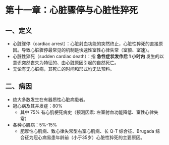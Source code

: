 # 第十一章：心脏骤停与心脏性猝死

## 一、定义

- 心脏骤停（cardiac arrest）：心脏射血功能的突然终止，心脏性猝死的直接原因。导致心脏骤停最常见的机制是快速性室性心律失常（室颤、室速）。
- 心脏性猝死（sudden cardiac death）：指 **急性症状发作后 1 小时内** 发生的以意识突然丧失为特征的、由心脏原因引起的自然死亡。
- 无论有无心脏病，其死亡的时间和形式均无法预料。

## 二、病因

- 绝大多数发生在有器质性心脏病患者。
- 冠心病及其并发症：80%
  - 其中 75% 有心肌梗死病史（预测因素: 左室射血功能降低、室性心律失常）
- 各种心肌病：5%-15%
  - 肥厚性心肌病、致心律失常型右室心肌病、长 Q-T 综合征、Brugada 综合征为冠心病易患年龄前（小于35岁）心脏性猝死的主要原因。
